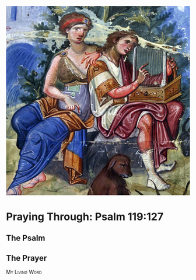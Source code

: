 <img class="intro-right" src="art-paris-psalter.jpg">

<style>
  li {list-style-type: none;}
  p + ul {
    margin-top: -18px;
}
</style>

# Praying Through: Psalm 119:127

## The Psalm

## The Prayer

<div style="font-variant: small-caps;">
My Living Word
</div>
